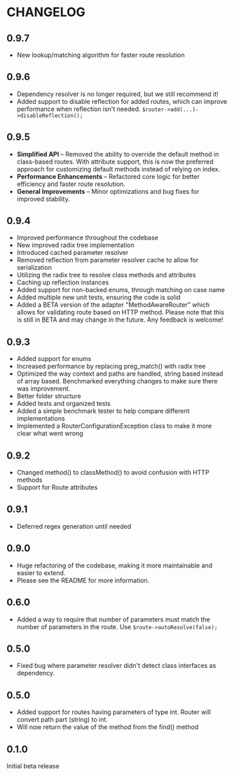 CHANGELOG
=========

0.9.7
---

- New lookup/matching algorithm for faster route resolution

0.9.6
---

- Dependency resolver is no longer required, but we still recommend it!
- Added support to disable reflection for added routes, which can improve performance when reflection isn't needed.
  `$router->add(...)->disableReflection();`

0.9.5
---

- **Simplified API** – Removed the ability to override the default method in class-based routes. With attribute support,
  this is now the preferred approach for customizing default methods instead of relying on index.
- **Performance Enhancements** – Refactored core logic for better efficiency and faster route resolution.
- **General Improvements** – Minor optimizations and bug fixes for improved stability.

0.9.4
---

- Improved performance throughout the codebase
- New improved radix tree implementation
- Introduced cached parameter resolver
- Removed reflection from parameter resolver cache to allow for serialization
- Utilizing the radix tree to resolve class methods and attributes
- Caching up reflection instances
- Added support for non-backed enums, through matching on case name
- Added multiple new unit tests, ensuring the code is solid
- Added a BETA version of the adapter "MethodAwareRouter" which allows for validating route based on HTTP method. Please
  note that this is still in BETA and may change in the future. Any feedback is welcome!

0.9.3
---

- Added support for enums
- Increased performance by replacing preg_match() with radix tree
- Optimized the way context and paths are handled, string based instead of array based. Benchmarked everything changes
  to make sure there was improvement.
- Better folder structure
- Added tests and organized tests
- Added a simple benchmark tester to help compare different implementations
- Implemented a RouterConfigurationException class to make it more clear what went wrong

0.9.2
---

- Changed method() to classMethod() to avoid confusion with HTTP methods
- Support for Route attributes

0.9.1
---

- Deferred regex generation until needed

0.9.0
---

* Huge refactoring of the codebase, making it more maintainable and easier to extend.
* Please see the README for more information.

0.6.0
---

* Added a way to require that number of parameters must match the number of parameters in the route. Use
  `$route->autoResolve(false);`

0.5.0
---

* Fixed bug where parameter resolver didn't detect class interfaces as dependency.

0.5.0
---

* Added support for routes having parameters of type int. Router will convert path part (string) to int.
* Will now return the value of the method from the find() method

0.1.0
---
Initial beta release